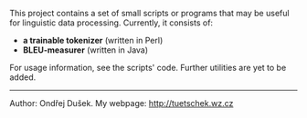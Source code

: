 This project contains a set of small scripts or programs that may be useful for linguistic data processing.
Currently, it consists of:
  * **a trainable tokenizer** (written in Perl)
  * **BLEU-measurer** (written in Java)

For usage information, see the scripts' code. Further utilities are yet to be added.

---

Author: Ondřej Dušek. My webpage: http://tuetschek.wz.cz